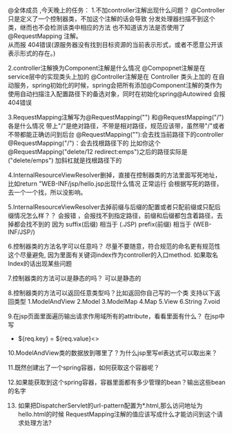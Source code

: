 @全体成员 ,今天晚上的任务：
1.不加controller注解出现什么问题？
 @Controller 只是定义了一个控制器类，不加这个注解的话会导致 分发处理器扫描不到这个类，继而也不会检测该类中相应的方法 也不知道该方法是否使用了 @RequestMapping 注解。									     
 从而报 404错误(源服务器没有找到目标资源的当前表示形式，或者不愿意公开该表示形式的存在。) 
 
2.controller注解换为Component注解是什么情况
@Compopnet注解是在 service层中的实现类头上加的
@Controller注解是在 Controller 类头上加的
在自动服务，spring初始化的时候，spring会把所有添加@Component注解的类作为使用自动扫描注入配置路径下的备选对象，同时在初始化spring@Autowired
	会报404错误 

3.RequestMapping注解写为@RequestMapping("") 和@RequestMapping("/")各是什么情况
带上"/"是绝对路径，不带是相对路径，规范应该带，虽然带"/"或者不带都能正确访问到后台
@RequestMapping(""):会去找当前路径下的controller 
@RequestMapping("/")：会去找根路径下的
比如你这个@RequestMapping("delete/12 redirect:emps")之后的路径实际是("delete/emps") 加斜杠就是找根路径下的

4.InternalResourceViewResolver删掉，直接在控制器类的方法里面写死地址，比如return "WEB-INF/jsp/hello.jsp出现什么情况
	正常运行
会根据写死的路径，去一个一个找，所以没影响。

5.InternalResourceViewResolver去掉前缀与后缀的配置或者只配前缀或只配后缀情况怎么样？？
会报错 ，会报找不到指定路径，前缀和后缀都包含着路径，去掉都会找不到的
因为 suffix(后缀) 相当于 (.JSP)
	prefix(前缀) 相当于 (WEB-INF/JSP/)

6.控制器类的方法名字可以任意吗？
尽量不要随意，符合规范的命名更有规范性
这个尽量避免, 因为里面有关键词index作为controller的入口method. 如果取名Index的话出现某些问题

7.控制器类的方法可以是静态的吗？
可以是静态的

8.控制器类的方法可以返回任意类型吗？比如返回你自己写的一个类
    支持以下返回类型
    1.ModelAndView
    2.Model
    3.ModelMap
    4.Map
    5.View
    6.String
    7.void
    
    
9.在jsp页面里面遍历输出请求作用域所有的attribute，看看里面有什么？
在jsp中写
<ul>
		<c:forEach items="${requestScope}" var="req">
    		<li>${req.key} = ${req.value}<>
		</c:forEach>
	</ul>

10.ModelAndView类的数据放到哪里了？为什么jsp里写el表达式可以取出来？

11.既然创建出了一个spring容器，如何获取这个容器呢？

12.如果能获取到这个spring容器，容器里面都有多少管理的bean？输出这些bean的名字

13. 如果把DispatcherServlet的url-pattern配置为*.html,那么访问地址为hello.html的时候
    RequestMapping注解的值应该写成什么才能访问到这个请求处理方法?
